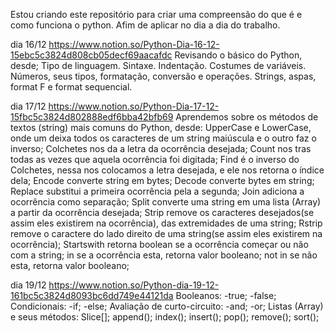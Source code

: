 Estou criando este repositório para criar uma compreensão do que é e como 
funciona o python. Afim de aplicar no dia a dia do trabalho.

dia 16/12 
https://www.notion.so/Python-Dia-16-12-15ebc5c3824d808cb05decf69aacafdc
Revisando o básico do Python, desde;
Tipo de linguagem.
Sintaxe.
Indentação.
Costumes de variáveis.
Números, seus tipos, formatação, conversão e operações.
Strings, aspas, format F e  format sequencial.

dia 17/12 
https://www.notion.so/Python-Dia-17-12-15fbc5c3824d802888edf6bba42bfb69
Aprendemos sobre os métodos de textos (string) mais comuns do Python, desde:
UpperCase e LowerCase, onde um deixa todos os caracteres de um string maiúscula e o outro faz o inverso;
Colchetes nos da a letra da ocorrência desejada;
Count nos tras todas as vezes que aquela ocorrência foi digitada;
Find é o inverso do Colchetes, nessa nos colocamos a letra desejada, e ele nos retorna o índice dela;
Encode converte string em bytes;
Decode converte bytes em string;
Replace substitui a primeira ocorrência pela a segunda;
Join adiciona a ocorrência como separação;
Split converte uma string em uma lista (Array) a partir da ocorrência desejada;
Strip remove os caracteres desejados(se assim eles existirem na ocorrência), das extremidades de uma string;
Rstrip remove o caractere do lado direito de uma string(se assim eles existirem na ocorrência);
Startswith retorna boolean se a ocorrência começar ou não com a string;
in se a ocorrência esta, retorna valor booleano;
not in se não esta, retorna valor booleano;

dia 19/12
https://www.notion.so/Python-dia-19-12-161bc5c3824d8093bc6dd749e44121da
Booleanos:
-true;
-false;
Condicionais:
-if;
-else;
Avaliação de curto-circuito:
-and;
-or;
Listas (Array) e seus métodos:
Slice[];
append();
index();
insert();
pop();
remove();
sort();